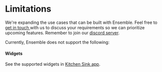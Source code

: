 # Limitations

We're expanding the use cases that can be built with Ensemble. Feel free to <a href='mailto:hello@ensembleui.com'>get in touch </a> with us to discuss your requirements so we can prioritize upcoming features. Remember to join our [discord server](https://discord.gg/k4CJeuRc).

Currently, Ensemble does not support the following:

#### Widgets

See the supported widgets in [Kitchen Sink app](https://studio.ensembleui.com/app/e24402cb-75e2-404c-866c-29e6c3dd7992/screens).
